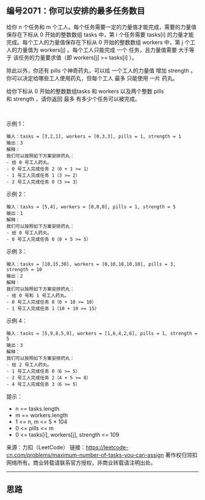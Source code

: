 ## 编号2071：你可以安排的最多任务数目

给你 n 个任务和 m 个工人。每个任务需要一定的力量值才能完成，需要的力量值保存在下标从 0 开始的整数数组 tasks 中，第 i 个任务需要 tasks[i] 的力量才能完成。每个工人的力量值保存在下标从 0 开始的整数数组 workers 中，第 j 个工人的力量值为 workers[j] 。每个工人只能完成 一个 任务，且力量值需要 大于等于 该任务的力量要求值（即 workers[j] >= tasks[i] ）。

除此以外，你还有 pills 个神奇药丸，可以给 一个工人的力量值 增加 strength 。你可以决定给哪些工人使用药丸，但每个工人 最多 只能使用 一片 药丸。

给你下标从 0 开始的整数数组tasks 和 workers 以及两个整数 pills 和 strength ，请你返回 最多 有多少个任务可以被完成。

 

示例 1：
```
输入：tasks = [3,2,1], workers = [0,3,3], pills = 1, strength = 1
输出：3
解释：
我们可以按照如下方案安排药丸：
- 给 0 号工人药丸。
- 0 号工人完成任务 2（0 + 1 >= 1）
- 1 号工人完成任务 1（3 >= 2）
- 2 号工人完成任务 0（3 >= 3）
```
示例 2：
```
输入：tasks = [5,4], workers = [0,0,0], pills = 1, strength = 5
输出：1
解释：
我们可以按照如下方案安排药丸：
- 给 0 号工人药丸。
- 0 号工人完成任务 0（0 + 5 >= 5）
```
示例 3：
```
输入：tasks = [10,15,30], workers = [0,10,10,10,10], pills = 3, strength = 10
输出：2
解释：
我们可以按照如下方案安排药丸：
- 给 0 号和 1 号工人药丸。
- 0 号工人完成任务 0（0 + 10 >= 10）
- 1 号工人完成任务 1（10 + 10 >= 15）
```
示例 4：
```
输入：tasks = [5,9,8,5,9], workers = [1,6,4,2,6], pills = 1, strength = 5
输出：3
解释：
我们可以按照如下方案安排药丸：
- 给 2 号工人药丸。
- 1 号工人完成任务 0（6 >= 5）
- 2 号工人完成任务 2（4 + 5 >= 8）
- 4 号工人完成任务 3（6 >= 5）
```
提示：

* n == tasks.length
* m == workers.length
* 1 <= n, m <= 5 * 104
* 0 <= pills <= m
* 0 <= tasks[i], workers[j], strength <= 109

来源：力扣（LeetCode）
链接：https://leetcode-cn.com/problems/maximum-number-of-tasks-you-can-assign
著作权归领扣网络所有。商业转载请联系官方授权，非商业转载请注明出处。

---
## 思路